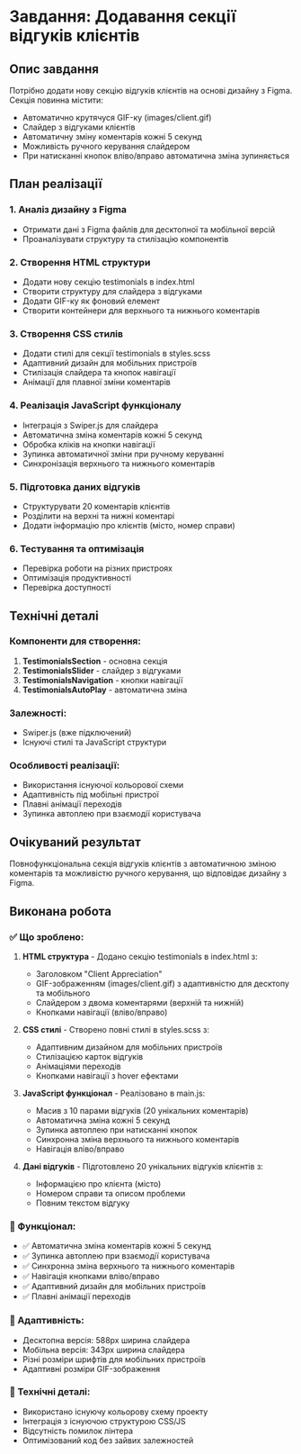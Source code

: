 # Завдання: Додавання секції відгуків клієнтів

## Опис завдання
Потрібно додати нову секцію відгуків клієнтів на основі дизайну з Figma. Секція повинна містити:
- Автоматично крутячуся GIF-ку (images/client.gif)
- Слайдер з відгуками клієнтів
- Автоматичну зміну коментарів кожні 5 секунд
- Можливість ручного керування слайдером
- При натисканні кнопок вліво/вправо автоматична зміна зупиняється

## План реалізації

### 1. Аналіз дизайну з Figma
- Отримати дані з Figma файлів для десктопної та мобільної версій
- Проаналізувати структуру та стилізацію компонентів

### 2. Створення HTML структури
- Додати нову секцію testimonials в index.html
- Створити структуру для слайдера з відгуками
- Додати GIF-ку як фоновий елемент
- Створити контейнери для верхнього та нижнього коментарів

### 3. Створення CSS стилів
- Додати стилі для секції testimonials в styles.scss
- Адаптивний дизайн для мобільних пристроїв
- Стилізація слайдера та кнопок навігації
- Анімації для плавної зміни коментарів

### 4. Реалізація JavaScript функціоналу
- Інтеграція з Swiper.js для слайдера
- Автоматична зміна коментарів кожні 5 секунд
- Обробка кліків на кнопки навігації
- Зупинка автоматичної зміни при ручному керуванні
- Синхронізація верхнього та нижнього коментарів

### 5. Підготовка даних відгуків
- Структурувати 20 коментарів клієнтів
- Розділити на верхні та нижні коментарі
- Додати інформацію про клієнтів (місто, номер справи)

### 6. Тестування та оптимізація
- Перевірка роботи на різних пристроях
- Оптимізація продуктивності
- Перевірка доступності

## Технічні деталі

### Компоненти для створення:
1. **TestimonialsSection** - основна секція
2. **TestimonialsSlider** - слайдер з відгуками
3. **TestimonialsNavigation** - кнопки навігації
4. **TestimonialsAutoPlay** - автоматична зміна

### Залежності:
- Swiper.js (вже підключений)
- Існуючі стилі та JavaScript структури

### Особливості реалізації:
- Використання існуючої кольорової схеми
- Адаптивність під мобільні пристрої
- Плавні анімації переходів
- Зупинка автоплею при взаємодії користувача

## Очікуваний результат
Повнофункціональна секція відгуків клієнтів з автоматичною зміною коментарів та можливістю ручного керування, що відповідає дизайну з Figma.

## Виконана робота

### ✅ Що зроблено:
1. **HTML структура** - Додано секцію testimonials в index.html з:
   - Заголовком "Client Appreciation"
   - GIF-зображенням (images/client.gif) з адаптивністю для десктопу та мобільного
   - Слайдером з двома коментарями (верхній та нижній)
   - Кнопками навігації (вліво/вправо)

2. **CSS стилі** - Створено повні стилі в styles.scss з:
   - Адаптивним дизайном для мобільних пристроїв
   - Стилізацією карток відгуків
   - Анімаціями переходів
   - Кнопками навігації з hover ефектами

3. **JavaScript функціонал** - Реалізовано в main.js:
   - Масив з 10 парами відгуків (20 унікальних коментарів)
   - Автоматична зміна кожні 5 секунд
   - Зупинка автоплею при натисканні кнопок
   - Синхронна зміна верхнього та нижнього коментарів
   - Навігація вліво/вправо

4. **Дані відгуків** - Підготовлено 20 унікальних відгуків клієнтів з:
   - Інформацією про клієнта (місто)
   - Номером справи та описом проблеми
   - Повним текстом відгуку

### 🎯 Функціонал:
- ✅ Автоматична зміна коментарів кожні 5 секунд
- ✅ Зупинка автоплею при взаємодії користувача
- ✅ Синхронна зміна верхнього та нижнього коментарів
- ✅ Навігація кнопками вліво/вправо
- ✅ Адаптивний дизайн для мобільних пристроїв
- ✅ Плавні анімації переходів

### 📱 Адаптивність:
- Десктопна версія: 588px ширина слайдера
- Мобільна версія: 343px ширина слайдера
- Різні розміри шрифтів для мобільних пристроїв
- Адаптивні розміри GIF-зображення

### 🔧 Технічні деталі:
- Використано існуючу кольорову схему проекту
- Інтеграція з існуючою структурою CSS/JS
- Відсутність помилок лінтера
- Оптимізований код без зайвих залежностей
